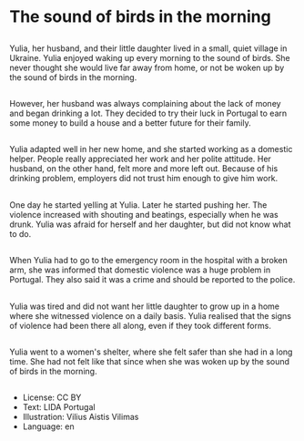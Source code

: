 # The sound of birds in the morning

##
Yulia, her husband, and their little daughter lived in a small, quiet village in Ukraine. Yulia enjoyed waking up every morning to the sound of birds. She never thought she would live far away from home, or not be woken up by the sound of birds in the morning.

##
However, her husband was always complaining about the lack of money and began drinking a lot. They decided to try their luck in Portugal to earn some money to build a house and a better future for their family.

##
Yulia adapted well in her new home, and she started working as a domestic helper. People really appreciated her work and her polite attitude. Her husband, on the other hand, felt more and more left out. Because of his drinking problem, employers did not trust him enough to give him work.

##
One day he started yelling at Yulia. Later he started pushing her. The violence increased with shouting and beatings, especially when he was drunk. Yulia was afraid for herself and her daughter, but did not know what to do.

##
When Yulia had to go to the emergency room in the hospital with a broken arm, she was informed that domestic violence was a huge problem in Portugal. They also said it was a crime and should be reported to the police.

##
Yulia was tired and did not want her little daughter to grow up in a home where she witnessed violence on a daily basis. Yulia realised that the signs of violence had been there all along, even if they took different forms.

##
Yulia went to a women's shelter, where she felt safer than she had in a long time. She had not felt like that since when she was woken up by the sound of birds in the morning.

##
* License: CC BY
* Text: LIDA Portugal
* Illustration: Vilius Aistis Vilimas
* Language: en
